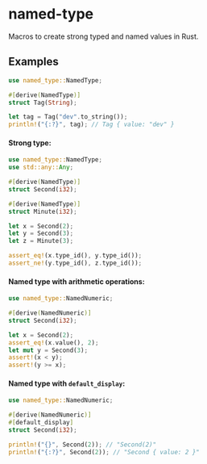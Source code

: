 # named-type
Macros to create strong typed and named values in Rust.

## Examples
```rust
use named_type::NamedType;

#[derive(NamedType)]
struct Tag(String);

let tag = Tag("dev".to_string());
println!("{:?}", tag); // Tag { value: "dev" }
```

#### Strong type:

```rust
use named_type::NamedType;
use std::any::Any;

#[derive(NamedType)]
struct Second(i32);

#[derive(NamedType)]
struct Minute(i32);

let x = Second(2);
let y = Second(3);
let z = Minute(3);

assert_eq!(x.type_id(), y.type_id());
assert_ne!(y.type_id(), z.type_id());
```

#### Named type with arithmetic operations:

```rust
use named_type::NamedNumeric;

#[derive(NamedNumeric)]
struct Second(i32);

let x = Second(2);
assert_eq!(x.value(), 2);
let mut y = Second(3);
assert!(x < y);
assert!(y >= x);
```

#### Named type with `default_display`:

```rust
use named_type::NamedNumeric;

#[derive(NamedNumeric)]
#[default_display]
struct Second(i32);

println!("{}", Second(2)); // "Second(2)"
println!("{:?}", Second(2)); // "Second { value: 2 }"
```
